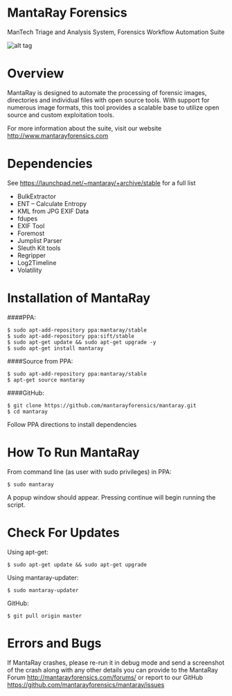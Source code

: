 MantaRay Forensics
==================================
ManTech Triage and Analysis System, Forensics Workflow Automation Suite

![alt tag](https://raw.githubusercontent.com/mantarayforensics/mantaray/master/usr/share/images/Mantaray_Logo_Template_Full_Screen.gif)

Overview
==================================

MantaRay is designed to automate the processing of forensic images, 
directories and individual files with open source tools. With 
support for numerous image formats, this tool provides a scalable 
base to utilize open source and custom exploitation tools.

For more information about the suite, visit our website http://www.mantarayforensics.com

Dependencies
==================================

See https://launchpad.net/~mantaray/+archive/stable for a full list

* BulkExtractor
* ENT – Calculate Entropy
* KML from JPG EXIF Data
* fdupes
* EXIF Tool
* Foremost
* Jumplist Parser
* Sleuth Kit tools
* Regripper
* Log2Timeline
* Volatility

Installation of MantaRay
==================================
####PPA:



    $ sudo apt-add-repository ppa:mantaray/stable
    $ sudo apt-add-repository ppa:sift/stable
    $ sudo apt-get update && sudo apt-get upgrade -y
    $ sudo apt-get install mantaray
        
####Source from PPA:

    $ sudo apt-add-repository ppa:mantaray/stable
    $ apt-get source mantaray
    
####GitHub:

    $ git clone https://github.com/mantarayforensics/mantaray.git
    $ cd mantaray
    
Follow PPA directions to install dependencies

How To Run MantaRay
==================================
From command line (as user with sudo privileges) in PPA:

    $ sudo mantaray


A popup window should appear. Pressing continue will begin running the script.

Check For Updates
==================================
Using apt-get:

    $ sudo apt-get update && sudo apt-get upgrade

Using mantaray-updater:

    $ sudo mantaray-updater
    
GitHub:

    $ git pull origin master

Errors and Bugs
==================================
If MantaRay crashes, please re-run it in debug mode and send a screenshot
of the crash along with any other details you can provide to the 
MantaRay Forum http://mantarayforensics.com/forums/
or report to our GitHub https://github.com/mantarayforensics/mantaray/issues
